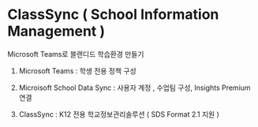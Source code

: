 # ClassSync ( School Information Management )
Microsoft Teams로 블랜디드 학습환경 만들기 

1. Microsoft Teams : 학생 전용 정책 구성

2. Microisoft School Data Sync : 사용자 계정 , 수업팀 구성, Insights Premium 연결
  
3. ClassSync : K12 전용 학교정보관리솔루션 ( SDS Format 2.1 지원 )
